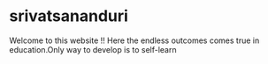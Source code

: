 # srivatsananduri
Welcome to this website !! Here the endless outcomes comes true in education.Only way to develop is to self-learn

